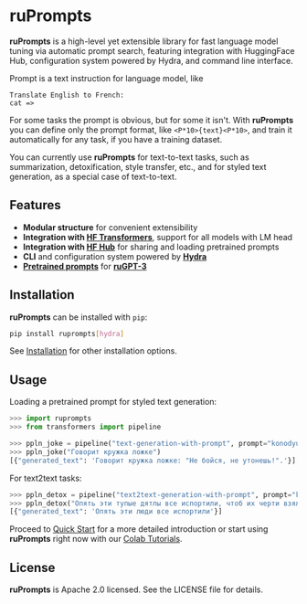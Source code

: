 # ruPrompts

**ruPrompts** is a high-level yet extensible library for fast language model tuning via automatic prompt search, featuring integration with HuggingFace Hub, configuration system powered by Hydra, and command line interface.

Prompt is a text instruction for language model, like

```
Translate English to French:
cat =>
```

For some tasks the prompt is obvious, but for some it isn't. With **ruPrompts** you can define only the prompt format, like `<P*10>{text}<P*10>`, and train it automatically for any task, if you have a training dataset.

You can currently use **ruPrompts** for text-to-text tasks, such as summarization, detoxification, style transfer, etc., and for styled text generation, as a special case of text-to-text.

## Features

- **Modular structure** for convenient extensibility
- **Integration with [HF Transformers](https://huggingface.co/transformers/)**, support for all models with LM head
- **Integration with [HF Hub](https://huggingface.co/models/)** for sharing and loading pretrained prompts
- **CLI** and configuration system powered by **[Hydra](https://hydra.cc)**
- **[Pretrained prompts](https://ai-forever.github.io/ru-prompts/pretrained/)** for **[ruGPT-3](https://huggingface.co/ai-forever/rugpt3large_based_on_gpt2)**

## Installation

**ruPrompts** can be installed with `pip`:

```sh
pip install ruprompts[hydra]
```

See [Installation](https://ai-forever.github.io/ru-prompts/getting-started/installation) for other installation options.

## Usage

Loading a pretrained prompt for styled text generation:

```py
>>> import ruprompts
>>> from transformers import pipeline

>>> ppln_joke = pipeline("text-generation-with-prompt", prompt="konodyuk/prompt_rugpt3large_joke")
>>> ppln_joke("Говорит кружка ложке")
[{"generated_text": 'Говорит кружка ложке: "Не бойся, не утонешь!".'}]
```

For text2text tasks:

```py
>>> ppln_detox = pipeline("text2text-generation-with-prompt", prompt="konodyuk/prompt_rugpt3large_detox_russe")
>>> ppln_detox("Опять эти тупые дятлы все испортили, чтоб их черти взяли")
[{"generated_text": 'Опять эти люди все испортили'}]
```

Proceed to [Quick Start](https://ai-forever.github.io/ru-prompts/getting-started/quick-start) for a more detailed introduction or start using **ruPrompts** right now with our [Colab Tutorials](https://ai-forever.github.io/ru-prompts/tutorials).

## License

**ruPrompts** is Apache 2.0 licensed. See the LICENSE file for details.
